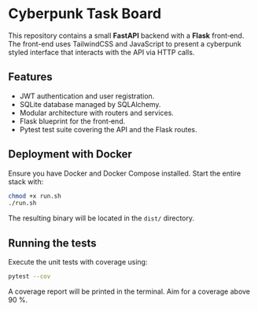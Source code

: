# Cyberpunk Task Board

This repository contains a small **FastAPI** backend with a **Flask** front‑end. The front-end uses TailwindCSS and JavaScript to present a cyberpunk styled interface that interacts with the API via HTTP calls.

## Features

- JWT authentication and user registration.
- SQLite database managed by SQLAlchemy.
- Modular architecture with routers and services.
- Flask blueprint for the front‑end.
- Pytest test suite covering the API and the Flask routes.

## Deployment with Docker

Ensure you have Docker and Docker Compose installed. Start the entire stack with:

```bash
chmod +x run.sh
./run.sh
```
The resulting binary will be located in the `dist/` directory.

## Running the tests

Execute the unit tests with coverage using:

```bash
pytest --cov
```

A coverage report will be printed in the terminal. Aim for a coverage above 90 %.
